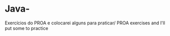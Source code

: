 # Java-
Exercícios do PROA e colocarei alguns para praticar/ PROA exercises and I'll put some to practice
